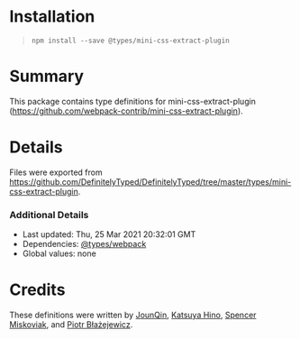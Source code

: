 # Installation
> `npm install --save @types/mini-css-extract-plugin`

# Summary
This package contains type definitions for mini-css-extract-plugin (https://github.com/webpack-contrib/mini-css-extract-plugin).

# Details
Files were exported from https://github.com/DefinitelyTyped/DefinitelyTyped/tree/master/types/mini-css-extract-plugin.

### Additional Details
 * Last updated: Thu, 25 Mar 2021 20:32:01 GMT
 * Dependencies: [@types/webpack](https://npmjs.com/package/@types/webpack)
 * Global values: none

# Credits
These definitions were written by [JounQin](https://github.com/JounQin), [Katsuya Hino](https://github.com/dobogo), [Spencer Miskoviak](https://github.com/skovy), and [Piotr Błażejewicz](https://github.com/peterblazejewicz).

